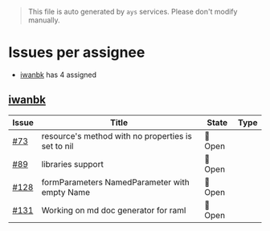 > This file is auto generated by `ays` services. Please don't modify manually.

# Issues per assignee
- [iwanbk](#iwanbk) has 4 assigned



## [iwanbk](https://github.com/iwanbk)

|Issue|Title|State|Type|
|-----|-----|-----|----|
|[#73](https://github.com/jumpscale/go-raml/issues/73)|resource's method with no properties is set to nil|:red_circle: Open||
|[#89](https://github.com/jumpscale/go-raml/issues/89)|libraries support |:red_circle: Open||
|[#128](https://github.com/jumpscale/go-raml/issues/128)|formParameters NamedParameter with empty Name|:red_circle: Open||
|[#131](https://github.com/jumpscale/go-raml/issues/131)|Working on md doc generator for raml|:red_circle: Open||

